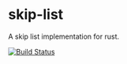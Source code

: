 # skip-list
A skip list implementation for rust.

[![Build Status](https://travis-ci.org/duane/skip-list.svg?branch=master)](https://travis-ci.org/duane/skip-list)